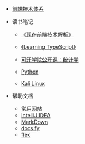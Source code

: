 * [前端技术体系](csii/Technology.md)

* 读书笔记
    
    * [《现在前端技术解析》](readlog/现在前端技术解析.md)
    * [《Learning TypeScript》](readlog/learningtypescript.md)
    
    * [可汗学院公开课：统计学](readlog/khstatistics.md)

    * [Python](python/home.md)
    
    * [Kali Linux](kali/home.md)

* 帮助文档
    * [常用网站](help/utilweb.md)
    * [IntelliJ IDEA](help/intellijideahelp.md)
    * [MarkDown](help/markdownhelp.md)
    * [docsify](help/docsifyhelp.md)
    * [flex](help/flex.md)

